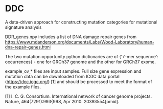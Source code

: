 # DDC
A data-driven approach for constructing mutation categories for mutational signature analysis

DDR_genes.npy includes a list of DNA damage repair genes from https://www.mdanderson.org/documents/Labs/Wood-Laboratory/human-dna-repair-genes.html

The two mutation opportunity python dictionaries are of {'7-mer sequence': occurrences} - one for GRCh37 genome and the other for GRCh37 exome.

example_ov_* files are input samples. Full size gene expression and mutation data can be downloaded from ICGC data portal (https://dcc.icgc.org/) [1] and should be processed to meet the format of the example files.

[1] I. C. G. Consortium. International network of cancer genome projects. Nature, 464(7291):993{998, Apr 2010. 20393554[pmid].
